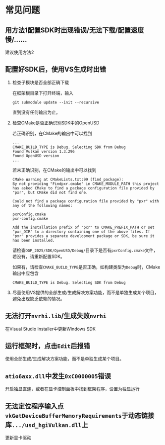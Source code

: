 # 常见问题

## 用方法1配置SDK时出现错误/无法下载/配置速度慢/……

建议使用方法2

## 配置好SDK后，使用VS生成时出错

1.  检查子模块是否全部正确下载

    在框架根目录下打开终端，输入

    ```shell
    git submodule update --init --recursive
    ```

    直到没有任何输出为止。

2.  检查CMake是否正确识别SDK中的OpenUSD

    若正确识别，在CMake的输出中可以找到
    
    ```
    ...
    CMAKE_BUILD_TYPE is Debug. Selecting SDK from Debug
    Found Vulkan version 1.3.296
    Found OpenUSD version
    ...
    ```
        
    若未正确识别，在CMake的输出中可以找到
    
    ```
    CMake Warning at CMakeLists.txt:99 (find_package): 
    By not providing "Findpxr.cmake" in CMAKE_MODULE_PATH this project has asked CMake to find a package configuration file provided by "pxr", but CMake did not find one.

    Could not find a package configuration file provided by "pxr" with any of the following names:

    pxrConfig.cmake
    pxr-config.cmake

    Add the installation prefix of "pxr" to CMAKE_PREFIX_PATH or set "pxr_DIR" to a directory containing one of the above files. If "pxr" provides a separate development package or SDK, be sure it has been installed.
    ```

    请检查`DGP_2025/SDK/OpenUSD/Debug/`目录下是否有`pxrConfig.cmake`文件，若没有，请重新配置SDK。

    如果有，请检查`CMAKE_BUILD_TYPE`是否正确，如构建类型为`Debug`时，CMake输出中应包含

    ```
    CMAKE_BUILD_TYPE is Debug. Selecting SDK from Debug
    ```

3.  尽量使用VS提供的全部生成/生成解决方案功能，而不是单独生成某个项目，避免出现缺乏依赖的情况。

## 无法打开`nvrhi.lib`/生成失败`nvrhi`

在Visual Studio Installer中更新Windows SDK

## 运行框架时，点击`Edit`后报错

使用全部生成/生成解决方案功能，而不是单独生成某个项目。

## `atio6axx.dll`中发生`0xC0000005`错误

开启独显直连，或者在显卡控制面板中找到框架程序，设置为独显运行

## 无法定位程序输入点`vkGetDeviceBufferMemoryRequirements`于动态链接库`.../usd_hgiVulkan.dll`上

更新显卡驱动
